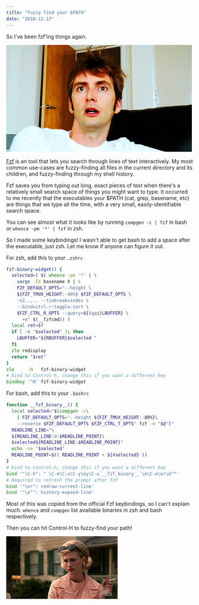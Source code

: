 ```yaml
---
title: "Fuzzy find your $PATH"
date: "2018-12-17"
---
```


So I've been fzf'ing things again.

![eye-roll](/images/hmmm.gif)
<br/>

[Fzf](https://github.com/junegunn/fzf) is an tool that lets you search through lines of text interactively. My most common use-cases are fuzzy-finding all files in the current directory and its children, and fuzzy-finding through my shell history.

Fzf saves you from typing out long, exact pieces of text when there's a
relatively small search space of things you might want to type.  It occurred to me recently that the executables your $PATH (cat, grep, basename, etc) are things that we type all the time, with a very small, easily-identifiable search space.


You can see almost what it looks like by running `compgen -c | fzf` in bash or
`whence -pm '*' | fzf` in zsh.


So I made some keybindings! I wasn't able to get bash to add a space after the executable, just zsh. Let me know if anyone can figure it out.

For zsh, add this to your `.zshrc`
```zsh
fzf-binary-widget() {
  selected=( $( whence -pm '*' | \
    xargs -IX basename X | \
    FZF_DEFAULT_OPTS="--height \
    ${FZF_TMUX_HEIGHT:-40%} $FZF_DEFAULT_OPTS \
    -n2..,.. --tiebreak=index \
    --bind=ctrl-r:toggle-sort \
    $FZF_CTRL_R_OPTS --query=${(qqq)LBUFFER} \
      +m" $(__fzfcmd)) )
  local ret=$?
  if [ -n "$selected" ]; then
    LBUFFER="${RBUFFER}$selected "
  fi
  zle redisplay
  return "$ret"
}
zle     -N   fzf-binary-widget
# bind to Control-h, change this if you want a different key
bindkey '^H' fzf-binary-widget
```

For bash, add this to your `.bashrc`
```bash
function __fzf_binary__() {
  local selected="$(compgen -c\
    | FZF_DEFAULT_OPTS="--height ${FZF_TMUX_HEIGHT:-80%}\
    --reverse $FZF_DEFAULT_OPTS $FZF_CTRL_T_OPTS" fzf -m "$@")"
  READLINE_LINE="\
  ${READLINE_LINE:0:$READLINE_POINT}\
  $selected${READLINE_LINE:$READLINE_POINT}"
  echo -ne "$selected"
  READLINE_POINT=$(( READLINE_POINT + ${#selected} ))
}
# bind to Control-h, change this if you want a different key
bind '"\C-h": " \C-e\C-u\C-y\ey\C-u`__fzf_binary__`\e\C-e\er\e^"'
# Required to refresh the prompt after fzf
bind '"\er": redraw-current-line'
bind '"\e^": history-expand-line'
```

Most of this was copied from the official Fzf keybindings, so I can't
explain much. `whence` and `compgen` list available binaries in zsh and bash respectively.

Then you can hit Control-H to fuzzy-find your path!

![done with that](/images/done-with-that.gif)
